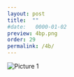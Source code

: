 ```yaml
---
layout: post
title:  ""
#date:   0000-01-02
preview: 4bp.png
order: 29
permalink: /4b/
---
```


![Picture 1]({{site.baseurl}}/images/4b.png?auto=yes)
